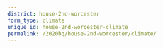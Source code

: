 ```yaml
---
district: house-2nd-worcester
form_type: climate
unique_id: house-2nd-worcester-climate
permalink: /2020bq/house-2nd-worcester/climate/
---
```

